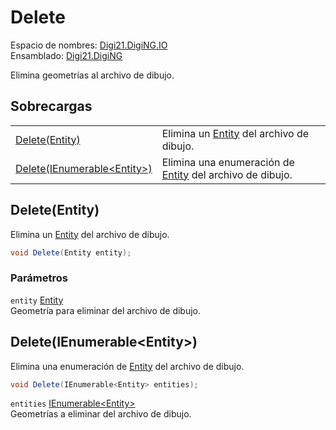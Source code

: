 # Delete

Espacio de nombres: [Digi21.DigiNG.IO](../../)  
Ensamblado: [Digi21.DigiNG](../../../)

Elimina geometrías al archivo de dibujo.

## Sobrecargas

|  |  |
| :--- | :--- |
| [Delete\(Entity\)](delete.md#delete-entity) | Elimina un [Entity](../../../digi21.diging.entities/entity/) del archivo de dibujo. |
| [Delete\(IEnumerable&lt;Entity&gt;\)](delete.md#delete-ienumerable-less-than-entity-greater-than) | Elimina una enumeración de [Entity](../../../digi21.diging.entities/entity/) del archivo de dibujo. |

## Delete\(Entity\)

Elimina un [Entity](../../../digi21.diging.entities/entity/) del archivo de dibujo.

```csharp
void Delete(Entity entity);
```

### Parámetros

`entity` [Entity](../../../digi21.diging.entities/entity/)  
Geometría para eliminar del archivo de dibujo.

## Delete\(IEnumerable&lt;Entity&gt;\)

Elimina una enumeración de [Entity](../../../digi21.diging.entities/entity/) del archivo de dibujo.

```csharp
void Delete(IEnumerable<Entity> entities);
```

`entities` [IEnumerable&lt;Entity&gt;](https://docs.microsoft.com/en-us/dotnet/api/system.collections.generic.ienumerator-1?view=net-5.0)  
Geometrías a eliminar del archivo de dibujo.

